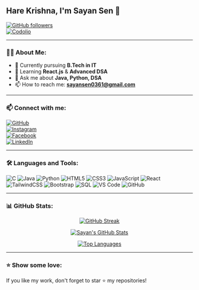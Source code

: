 ## Hare Krishna, I'm **Sayan Sen** 👋

[![GitHub followers](https://img.shields.io/github/followers/Sayan0361?label=Follow&style=social)](https://github.com/Sayan0361)  
[![Codolio](https://img.shields.io/badge/Codolio-Profile-blue?style=flat&logo=github)](https://codolio.com/profile/Sayan0361)

---

### 👨‍💻 **About Me**:
- 🔭 Currently pursuing **B.Tech in IT**
- 🌱 Learning **React.js** & **Advanced DSA**
- 💬 Ask me about **Java, Python, DSA**
- 📫 How to reach me: [**sayansen0361@gmail.com**](mailto:sayansen0361@gmail.com)
  
---

### 📫 **Connect with me**:

[![GitHub](https://img.shields.io/badge/GitHub-181717?style=flat&logo=github)](https://github.com/Sayan0361)  
[![Instagram](https://img.shields.io/badge/Instagram-E4405F?style=flat&logo=instagram&logoColor=white)](https://www.instagram.com/sayan_sen007/)  
[![Facebook](https://img.shields.io/badge/Facebook-1877F2?style=flat&logo=facebook&logoColor=white)](https://m.facebook.com/profile.php?id=100040647903469)  
[![LinkedIn](https://img.shields.io/badge/LinkedIn-0A66C2?style=flat&logo=linkedin&logoColor=white)](https://www.linkedin.com/in/sayan-sen-38b198255)

---

### 🛠️ **Languages and Tools**:
![C](https://img.shields.io/badge/-C-A8B9CC?logo=c)
![Java](https://img.shields.io/badge/-Java-007396?logo=java)
![Python](https://img.shields.io/badge/-Python-3776AB?logo=python)
![HTML5](https://img.shields.io/badge/-HTML5-E34F26?logo=html5)
![CSS3](https://img.shields.io/badge/-CSS3-1572B6?logo=css3)
![JavaScript](https://img.shields.io/badge/-JavaScript-F7DF1E?logo=javascript)
![React](https://img.shields.io/badge/-React-61DAFB?logo=react)
![TailwindCSS](https://img.shields.io/badge/-TailwindCSS-38B2AC?logo=tailwind-css)
![Bootstrap](https://img.shields.io/badge/-Bootstrap-7952B3?logo=bootstrap)
![SQL](https://img.shields.io/badge/-SQL-4479A1?logo=mysql)
![VS Code](https://img.shields.io/badge/-VS_Code-007ACC?logo=visual-studio-code)
![GitHub](https://img.shields.io/badge/-GitHub-181717?logo=github)

---

### 📊 **GitHub Stats**:

<p align="center">
  <a href="https://github.com/Sayan0361">
    <img src="https://github-readme-streak-stats.herokuapp.com/?user=Sayan0361&theme=radical&hide_border=true&fire=FF6D00&ring=FF6D00&dates=FF6D00" alt="GitHub Streak" />
  </a>
</p>

<p align="center">
  <a href="https://github.com/Sayan0361">
    <img src="https://github-readme-stats.vercel.app/api?username=Sayan0361&show_icons=true&theme=radical&hide_border=true&icon_color=FF6D00" alt="Sayan's GitHub Stats" />
  </a>
</p>

<p align="center">
  <a href="https://github.com/Sayan0361">
    <img src="https://github-readme-stats.vercel.app/api/top-langs/?username=Sayan0361&layout=compact&theme=radical&hide_border=true&title_color=FF6D00" alt="Top Languages" />
  </a>
</p>

---

### ⭐ **Show some love**:
If you like my work, don't forget to star ⭐ my repositories!
